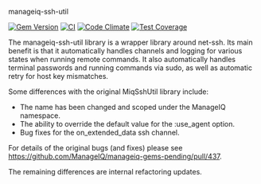 manageiq-ssh-util

[![Gem Version](https://badge.fury.io/rb/manageiq-ssh-util.svg)](http://badge.fury.io/rb/manageiq-ssh-util)
[![CI](https://github.com/ManageIQ/manageiq-ssh-util/actions/workflows/ci.yaml/badge.svg)](https://github.com/ManageIQ/manageiq-ssh-util/actions/workflows/ci.yaml)
[![Code Climate](https://codeclimate.com/github/ManageIQ/manageiq-ssh-util.svg)](https://codeclimate.com/github/ManageIQ/manageiq-ssh-util)
[![Test Coverage](https://codeclimate.com/github/ManageIQ/manageiq-ssh-util/badges/coverage.svg)](https://codeclimate.com/github/ManageIQ/manageiq-ssh-util/coverage)

The manageiq-ssh-util library is a wrapper library around net-ssh. Its
main benefit is that it automatically handles channels and logging for
various states when running remote commands. It also automatically handles
terminal passwords and running commands via sudo, as well as automatic
retry for host key mismatches.

Some differences with the original MiqSshUtil library include:

* The name has been changed and scoped under the ManageIQ namespace.
* The ability to override the default value for the :use_agent option.
* Bug fixes for the on_extended_data ssh channel.

For details of the original bugs (and fixes) please see https://github.com/ManageIQ/manageiq-gems-pending/pull/437.

The remaining differences are internal refactoring updates.
